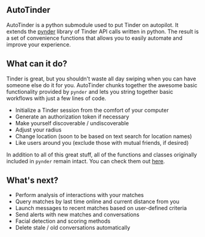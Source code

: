 ## AutoTinder

AutoTinder is a python submodule used to put Tinder on autopilot. It extends the [pynder](http://bit.ly/2iAVQg1) library of Tinder API calls written in python. The result is a set of convenience functions that allows you to easily automate and improve your experience.



## What can it do?

Tinder is great, but you shouldn't waste all day swiping when you can have someone else do it for you. AutoTinder chunks together the awesome basic functionality provided by `pynder` and lets you string together basic workflows with just a few lines of code.

* Initialize a Tinder session from the comfort of your computer
* Generate an authorization token if necessary
* Make yourself discoverable / undiscoverable
* Adjust your radius
* Change location (soon to be based on text search for location names)
* Like users around you (exclude those with mutual friends, if desired)

In addition to all of this great stuff, all of the functions and classes originally included in `pynder` remain intact. You can check them out [here](http://bit.ly/2iAVQg1).

## What's next?

* Perform analysis of interactions with your matches
* Query matches by last time online and current distance from you
* Launch messages to recent matches based on user-defined criteria
* Send alerts with new matches and conversations
* Facial detection and scoring methods
* Delete stale / old conversations automatically
